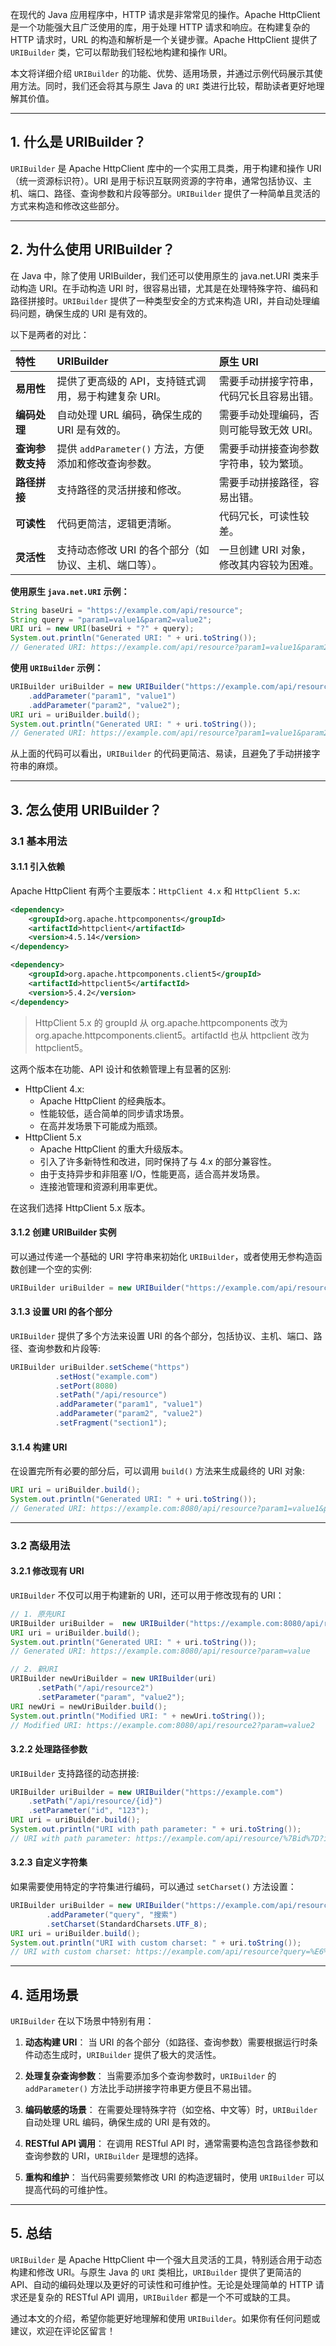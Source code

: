 
在现代的 Java 应用程序中，HTTP 请求是非常常见的操作。Apache HttpClient 是一个功能强大且广泛使用的库，用于处理 HTTP 请求和响应。在构建复杂的 HTTP 请求时，URL 的构造和解析是一个关键步骤。Apache HttpClient 提供了 `URIBuilder` 类，它可以帮助我们轻松地构建和操作 URI。

本文将详细介绍 `URIBuilder` 的功能、优势、适用场景，并通过示例代码展示其使用方法。同时，我们还会将其与原生 Java 的 `URI` 类进行比较，帮助读者更好地理解其价值。

---

## 1. 什么是 URIBuilder？

`URIBuilder` 是 Apache HttpClient 库中的一个实用工具类，用于构建和操作 URI（统一资源标识符）。URI 是用于标识互联网资源的字符串，通常包括协议、主机、端口、路径、查询参数和片段等部分。`URIBuilder` 提供了一种简单且灵活的方式来构造和修改这些部分。

---

## 2. 为什么使用 URIBuilder？

在 Java 中，除了使用 URIBuilder，我们还可以使用原生的 java.net.URI 类来手动构造 URI。在手动构造 URI 时，很容易出错，尤其是在处理特殊字符、编码和路径拼接时。`URIBuilder` 提供了一种类型安全的方式来构造 URI，并自动处理编码问题，确保生成的 URI 是有效的。

以下是两者的对比：

| 特性 | URIBuilder  | 原生 URI  |
| :------------- | :------------- | :------------- |
| **易用性**  | 提供了更高级的 API，支持链式调用，易于构建复杂 URI。| 需要手动拼接字符串，代码冗长且容易出错。|
| **编码处理**  | 自动处理 URL 编码，确保生成的 URI 是有效的。 | 需要手动处理编码，否则可能导致无效 URI。 |
| **查询参数支持** | 提供 `addParameter()` 方法，方便添加和修改查询参数。 | 需要手动拼接查询参数字符串，较为繁琐。|
| **路径拼接** | 支持路径的灵活拼接和修改。  | 需要手动拼接路径，容易出错。|
| **可读性** | 代码更简洁，逻辑更清晰。 | 代码冗长，可读性较差。 |
| **灵活性**  | 支持动态修改 URI 的各个部分（如协议、主机、端口等）。| 一旦创建 URI 对象，修改其内容较为困难。|

**使用原生 `java.net.URI` 示例：**

```java
String baseUri = "https://example.com/api/resource";
String query = "param1=value1&param2=value2";
URI uri = new URI(baseUri + "?" + query);
System.out.println("Generated URI: " + uri.toString());
// Generated URI: https://example.com/api/resource?param1=value1&param2=value2
```

**使用 `URIBuilder` 示例：**

```java
URIBuilder uriBuilder = new URIBuilder("https://example.com/api/resource")
    .addParameter("param1", "value1")
    .addParameter("param2", "value2");
URI uri = uriBuilder.build();
System.out.println("Generated URI: " + uri.toString());
// Generated URI: https://example.com/api/resource?param1=value1&param2=value2
```

从上面的代码可以看出，`URIBuilder` 的代码更简洁、易读，且避免了手动拼接字符串的麻烦。

---

## 3. 怎么使用 URIBuilder？

### 3.1 基本用法

#### 3.1.1 引入依赖

Apache HttpClient 有两个主要版本：`HttpClient 4.x` 和 `HttpClient 5.x`:
```xml
<dependency>
    <groupId>org.apache.httpcomponents</groupId>
    <artifactId>httpclient</artifactId>
    <version>4.5.14</version>
</dependency>

<dependency>
    <groupId>org.apache.httpcomponents.client5</groupId>
    <artifactId>httpclient5</artifactId>
    <version>5.4.2</version>
</dependency>
```
> HttpClient 5.x 的 groupId 从 org.apache.httpcomponents 改为 org.apache.httpcomponents.client5。artifactId 也从 httpclient 改为 httpclient5。

这两个版本在功能、API 设计和依赖管理上有显著的区别:
- HttpClient 4.x:
  - Apache HttpClient 的经典版本。
  - 性能较低，适合简单的同步请求场景。
  - 在高并发场景下可能成为瓶颈。
- HttpClient 5.x
  - Apache HttpClient 的重大升级版本。
  - 引入了许多新特性和改进，同时保持了与 4.x 的部分兼容性。
  - 由于支持异步和非阻塞 I/O，性能更高，适合高并发场景。
  - 连接池管理和资源利用率更优。

在这我们选择 HttpClient 5.x 版本。

#### 3.1.2 创建 URIBuilder 实例

可以通过传递一个基础的 URI 字符串来初始化 `URIBuilder`，或者使用无参构造函数创建一个空的实例:
```java
URIBuilder uriBuilder = new URIBuilder("https://example.com/api/resource");
```

#### 3.1.3 设置 URI 的各个部分

`URIBuilder` 提供了多个方法来设置 URI 的各个部分，包括协议、主机、端口、路径、查询参数和片段等:
```java
URIBuilder uriBuilder.setScheme("https")
          .setHost("example.com")
          .setPort(8080)
          .setPath("/api/resource")
          .addParameter("param1", "value1")
          .addParameter("param2", "value2")
          .setFragment("section1");
```

#### 3.1.4 构建 URI

在设置完所有必要的部分后，可以调用 `build()` 方法来生成最终的 URI 对象:
```java
URI uri = uriBuilder.build();
System.out.println("Generated URI: " + uri.toString());
// Generated URI: https://example.com:8080/api/resource?param1=value1&param2=value2#section1
```

---

### 3.2 高级用法

#### 3.2.1 修改现有 URI

`URIBuilder` 不仅可以用于构建新的 URI，还可以用于修改现有的 URI：
```java
// 1. 原先URI
URIBuilder uriBuilder =  new URIBuilder("https://example.com:8080/api/resource?param=value");
URI uri = uriBuilder.build();
System.out.println("Generated URI: " + uri.toString());
// Generated URI: https://example.com:8080/api/resource?param=value

// 2. 新URI
URIBuilder newUriBuilder = new URIBuilder(uri)
      .setPath("/api/resource2")
      .setParameter("param", "value2");
URI newUri = newUriBuilder.build();
System.out.println("Modified URI: " + newUri.toString());
// Modified URI: https://example.com:8080/api/resource2?param=value2
```

#### 3.2.2 处理路径参数

`URIBuilder` 支持路径的动态拼接:
```java
URIBuilder uriBuilder = new URIBuilder("https://example.com")
    .setPath("/api/resource/{id}")
    .setParameter("id", "123");
URI uri = uriBuilder.build();
System.out.println("URI with path parameter: " + uri.toString());
// URI with path parameter: https://example.com/api/resource/%7Bid%7D?id=123
```

#### 3.2.3 自定义字符集

如果需要使用特定的字符集进行编码，可以通过 `setCharset()` 方法设置：
```java
URIBuilder uriBuilder = new URIBuilder("https://example.com/api/resource")
        .addParameter("query", "搜索")
        .setCharset(StandardCharsets.UTF_8);
URI uri = uriBuilder.build();
System.out.println("URI with custom charset: " + uri.toString());
// URI with custom charset: https://example.com/api/resource?query=%E6%90%9C%E7%B4%A2
```

---

## 4. 适用场景

`URIBuilder` 在以下场景中特别有用：

1. **动态构建 URI**：
   当 URI 的各个部分（如路径、查询参数）需要根据运行时条件动态生成时，`URIBuilder` 提供了极大的灵活性。

2. **处理复杂查询参数**：
   当需要添加多个查询参数时，`URIBuilder` 的 `addParameter()` 方法比手动拼接字符串更方便且不易出错。

3. **编码敏感的场景**：
   在需要处理特殊字符（如空格、中文等）时，`URIBuilder` 自动处理 URL 编码，确保生成的 URI 是有效的。

4. **RESTful API 调用**：
   在调用 RESTful API 时，通常需要构造包含路径参数和查询参数的 URI，`URIBuilder` 是理想的选择。

5. **重构和维护**：
   当代码需要频繁修改 URI 的构造逻辑时，使用 `URIBuilder` 可以提高代码的可维护性。

---

## 5. 总结

`URIBuilder` 是 Apache HttpClient 中一个强大且灵活的工具，特别适合用于动态构建和修改 URI。与原生 Java 的 `URI` 类相比，`URIBuilder` 提供了更简洁的 API、自动的编码处理以及更好的可读性和可维护性。无论是处理简单的 HTTP 请求还是复杂的 RESTful API 调用，`URIBuilder` 都是一个不可或缺的工具。

通过本文的介绍，希望你能更好地理解和使用 `URIBuilder`。如果你有任何问题或建议，欢迎在评论区留言！
